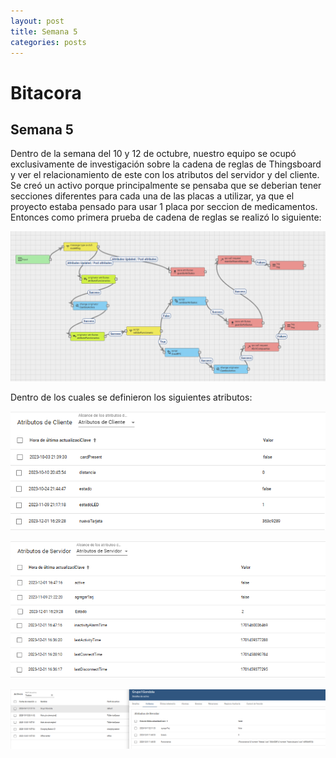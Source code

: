 ```yaml
---
layout: post
title: Semana 5
categories: posts
---
```


# Bitacora

## Semana 5

Dentro de la semana del 10 y 12 de octubre, nuestro equipo se ocupó exclusivamente de investigación sobre la cadena de reglas de Thingsboard y ver el relacionamiento de este con los atributos del servidor y del cliente.
Se creó un activo porque principalmente se pensaba que se deberian tener secciones diferentes para cada una de las placas a utilizar, ya que el proyecto estaba pensado para usar 1 placa por seccion de medicamentos.
Entonces como primera prueba de cadena de reglas se realizó lo siguiente:

![Primera](https://github.com/SisCom-PI2-2023-2/proyecto-pick-to-pharmacy/blob/090510c768dfbdac6c86a782b4f4523d5b2ed3bd/docs/assets/PrimeraCadena.png)  

Dentro de los cuales se definieron los siguientes atributos:  

![Atri1](https://github.com/SisCom-PI2-2023-2/proyecto-pick-to-pharmacy/blob/090510c768dfbdac6c86a782b4f4523d5b2ed3bd/docs/assets/Atributos1.png)  

![Atri2](https://github.com/SisCom-PI2-2023-2/proyecto-pick-to-pharmacy/blob/090510c768dfbdac6c86a782b4f4523d5b2ed3bd/docs/assets/Atributos2.png)  

![Atri3](https://github.com/SisCom-PI2-2023-2/proyecto-pick-to-pharmacy/blob/090510c768dfbdac6c86a782b4f4523d5b2ed3bd/docs/assets/Atributos3.png) 


